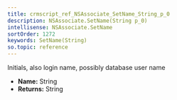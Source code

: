 ```yaml
---
title: crmscript_ref_NSAssociate_SetName_String_p_0
description: NSAssociate.SetName(String p_0)
intellisense: NSAssociate.SetName
sortOrder: 1272
keywords: SetName(String)
so.topic: reference
---
```



Initials, also login name, possibly database user name



* **Name:** String
* **Returns:** String


